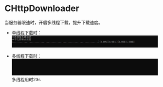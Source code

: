 # CHttpDownloader
当服务器限速时，开启多线程下载，提升下载速度。   
* 单线程下载时：   
![image](https://github.com/YanYangB/CHttpDownloader/blob/master/image/single.gif)

* 多线程下载时：   
![image](https://github.com/YanYangB/CHttpDownloader/blob/master/image/multi.gif)
多线程用时23s
